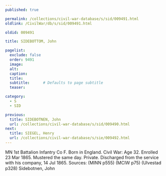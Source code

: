 ```yaml
---
published: true

permalink: /collections/civil-war-database/s/sid/009491.html
oldlink: /CivilWar/db/s/sid/009491.html

oldid: 009491

title: SIDEBOTTOM, John

pagelist:
  exclude: false
  order: 9491
  image: 
  alt:
  caption:
  title:
  subtitle:      # Defaults to page subtitle
  teaser:

category: 
  - S 
  - SID

previous:
  title: SIDEBOTNEN, John
  url: /collections/civil-war-database/s/sid/009490.html  
next:
  title: SIEGEL, Henry
  url: /collections/civil-war-database/s/sie/009492.html   
---
```

MN 1st Battalion Infantry Co F. Born in England. Civil War: Age 32. Enrolled 23 Mar 1865. Mustered the same day. Private. Discharged from the service with his company, 14 Jul 1865. Sources: (MINN p555) (MCIW p75) (Ulvestad p328) &#147;Sidebotnen, John&#148;